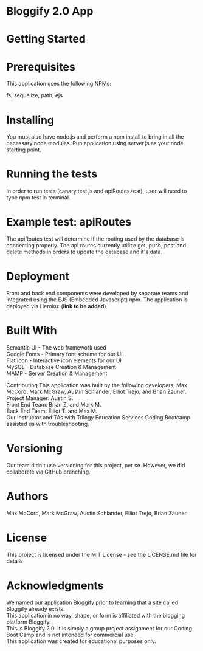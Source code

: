 # Bloggify 2.0 App

# Getting Started

# Prerequisites

This application uses the following NPMs:

fs, sequelize, path, ejs

# Installing
You must also have node.js and perform a npm install to bring in all the necessary node modules. 
Run application using server.js as your node starting point.

# Running the tests

In order to run tests (canary.test.js and apiRoutes.test), user will need to type npm test in terminal.

# Example test: apiRoutes

The apiRoutes test will determine if the routing used by the database is connecting properly. 
The api routes currently utilize get, push, post and delete methods in orders to update the database and it's data.

# Deployment

Front and back end components were developed by separate teams and integrated using the EJS (Embedded Javascript) npm. 
The application is deployed via Heroku: (**link to be added**)

# Built With
Semantic UI - The web framework used
<br>
Google Fonts - Primary font scheme for our UI
<br>
Flat Icon - Interactive icon elements for our UI
<br>
MySQL - Database Creation & Management
<br>
MAMP - Server Creation & Management

Contributing
This application was built by the following developers: Max McCord, Mark McGraw, Austin Schlander, Elliot Trejo, and Brian Zauner.
<br>
Project Manager: Austin S.
<br>
Front End Team: Brian Z. and Mark M.
<br>
Back End Team: Elliot T. and Max M.
<br>
Our Instructor and TAs with Trilogy Education Services Coding Bootcamp assisted us with troubleshooting.

# Versioning
Our team didn't use versioning for this project, per se. However, we did collaborate via GitHub branching.

# Authors
Max McCord, Mark McGraw, Austin Schlander, Elliot Trejo, Brian Zauner.

# License
This project is licensed under the MIT License - see the LICENSE.md file for details

# Acknowledgments
We named our application Bloggify prior to learning that a site called Bloggify already exists. 
<br> This application in no way, shape, or form is affiliated with the blogging platform Bloggify. 
<br> This is Bloggify 2.0. It is simply a group project assignment for our Coding Boot Camp and is not intended for commercial use. 
<br>
This application was created for educational purposes only.
